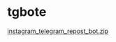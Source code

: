 # tgbote
[instagram_telegram_repost_bot.zip](https://github.com/user-attachments/files/20558803/instagram_telegram_repost_bot.zip)
